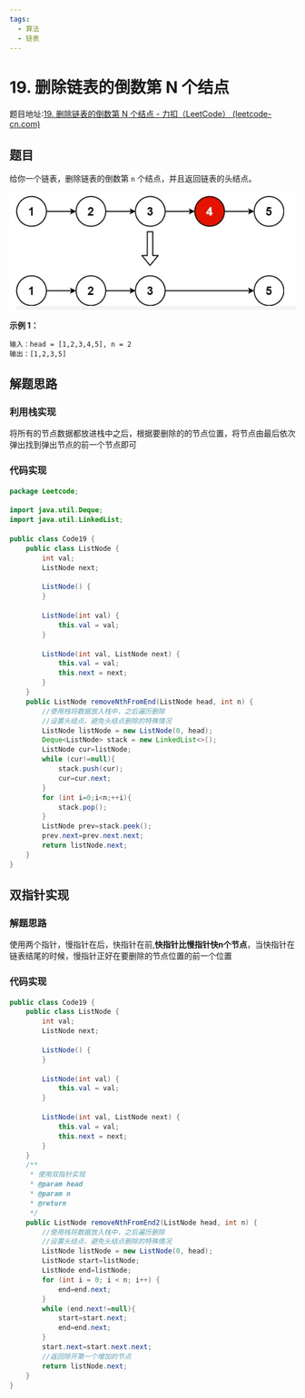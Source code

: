 ```yaml
---
tags:
  - 算法
  - 链表
---
```


# 19. 删除链表的倒数第 N 个结点


题目地址:[19. 删除链表的倒数第 N 个结点 - 力扣（LeetCode） (leetcode-cn.com)](https://leetcode-cn.com/problems/remove-nth-node-from-end-of-list/)

## 题目

给你一个链表，删除链表的倒数第 `n` 个结点，并且返回链表的头结点。

![image-20220105163305204](image/202201051633259.png)

**示例 1：**

```
输入：head = [1,2,3,4,5], n = 2
输出：[1,2,3,5]
```



## 解题思路

### 利用栈实现

将所有的节点数据都放进栈中之后，根据要删除的的节点位置，将节点由最后依次弹出找到弹出节点的前一个节点即可

### 代码实现

```java
package Leetcode;

import java.util.Deque;
import java.util.LinkedList;

public class Code19 {
    public class ListNode {
        int val;
        ListNode next;

        ListNode() {
        }

        ListNode(int val) {
            this.val = val;
        }

        ListNode(int val, ListNode next) {
            this.val = val;
            this.next = next;
        }
    }
    public ListNode removeNthFromEnd(ListNode head, int n) {
        //使用栈将数据放入栈中，之后遍历删除
        //设置头结点，避免头结点删除的特殊情况
        ListNode listNode = new ListNode(0, head);
        Deque<ListNode> stack = new LinkedList<>();
        ListNode cur=listNode;
        while (cur!=null){
            stack.push(cur);
            cur=cur.next;
        }
        for (int i=0;i<n;++i){
            stack.pop();
        }
        ListNode prev=stack.peek();
        prev.next=prev.next.next;
        return listNode.next;
    }
}
```

## 双指针实现

### 解题思路

使用两个指针，慢指针在后，快指针在前,**快指针比慢指针快n个节点**，当快指针在链表结尾的时候，慢指针正好在要删除的节点位置的前一个位置

### 代码实现

```java
public class Code19 {
    public class ListNode {
        int val;
        ListNode next;

        ListNode() {
        }

        ListNode(int val) {
            this.val = val;
        }

        ListNode(int val, ListNode next) {
            this.val = val;
            this.next = next;
        }
    }
    /**
     * 使用双指针实现
     * @param head
     * @param n
     * @return
     */
    public ListNode removeNthFromEnd2(ListNode head, int n) {
        //使用栈将数据放入栈中，之后遍历删除
        //设置头结点，避免头结点删除的特殊情况
        ListNode listNode = new ListNode(0, head);
        ListNode start=listNode;
        ListNode end=listNode;
        for (int i = 0; i < n; i++) {
            end=end.next;
        }
        while (end.next!=null){
            start=start.next;
            end=end.next;
        }
        start.next=start.next.next;
        //返回除开第一个增加的节点
        return listNode.next;
    }
}
```
